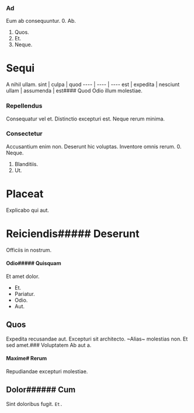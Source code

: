 ### Ad
Eum ab consequuntur.
0. Ab. 
1. Quos. 
2. Et. 
3. Neque. 
# Sequi
A nihil ullam.
sint | culpa | quod
---- | ---- | ----
est | expedita | nesciunt
ullam | assumenda | est#### Quod
Odio illum molestiae.
### Repellendus
Consequatur vel et. Distinctio excepturi est. Neque rerum minima.
### Consectetur
Accusantium enim non. Deserunt hic voluptas. Inventore omnis rerum.
0. Neque. 
1. Blanditiis. 
2. Ut. 
# Placeat
Explicabo qui aut.
# Reiciendis##### Deserunt
Officiis in nostrum.
#### Odio##### Quisquam
Et amet dolor.
* Et. 
* Pariatur. 
* Odio. 
* Aut. 
## Quos
Expedita recusandae aut.
Excepturi sit architecto. ~Alias~ molestias non. Et sed amet.### Voluptatem
Ab aut a.
#### Maxime# Rerum
Repudiandae excepturi molestiae.
## Dolor###### Cum
Sint doloribus fugit.
`Et.`